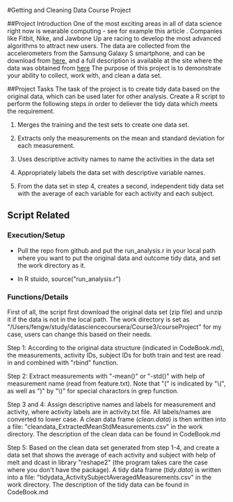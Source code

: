 #Getting and Cleaning Data Course Project

##Project Introduction
One of the most exciting areas in all of data science right now is wearable computing - see for example this article . Companies like Fitbit, Nike, and Jawbone Up are racing to develop the most advanced algorithms to attract new users. The data are collected from the accelerometers from the Samsung Galaxy S smartphone, and can be download from [here](https://d396qusza40orc.cloudfront.net/getdata%2Fprojectfiles%2FUCI%20HAR%20Dataset.zip), and a full description is available at the site where the data was obtained from [here](http://archive.ics.uci.edu/ml/datasets/Human+Activity+Recognition+Using+Smartphones)
The purpose of this project is to demonstrate your ability to collect, work with, and clean a data set.

##Project Tasks
The task of the project is to create tidy data based on the original data, which can be used later for other analysis. Create a R script to perform the following steps in order to deliever the tidy data which meets the requirement. 

1. Merges the training and the test sets to create one data set.

2. Extracts only the measurements on the mean and standard deviation for each measurement.

3. Uses descriptive activity names to name the activities in the data set

4. Appropriately labels the data set with descriptive variable names.

5. From the data set in step 4, creates a second, independent tidy data set with the average of each variable for each activity and each subject. 


## Script Related
### Execution/Setup
+ Pull the repo from github and put the run_analysis.r in your local path where you want to put the original data and outcome tidy data, and set the work directory as it.

+ In R stuido, source("run_analysis.r") 

### Functions/Details
First of all, the script first download the original data set (zip file) and unzip it if the data is not in the local path. The work directory is set as "/Users/fengw/study/datasciencecoursera/Course3/courseProject" for my case, users can change this based on their needs.

Step 1: According to the original data structure (indicated in CodeBook.md), the measurements, activity IDs, subject IDs for both train and test are read in and combined with "rbind" function. 

Step 2: Extract measurements with "-mean()" or "-std()" with help of measurement name (read from feature.txt). Note that "(" is indicated by "\\(", as well as ")" by "\\)" for special charactors in grep function.

Step 3 and 4: Assign descriptive names and labels for measurement and activity, where activity labels are in activity.txt file. All labels/names are converted to lower case. A clean data frame (*clean.data*) is then written into a file: 
"cleandata_ExtractedMeanStdMeasurements.csv" in the work directory. The description of the clean data can be found in CodeBook.md

Step 5: Based on the clean data set generated from step 1-4, and create a data set that shows the average of each activity and subject with help of melt and dcast in library "reshape2" (the program takes care the case where you don't have the package). A tidy data frame (*tidy.data*) is written into a file: "tidydata_ActivitySubjectAveragedMeasurements.csv" in the work directory. The description of the tidy data can be found in CodeBook.md
